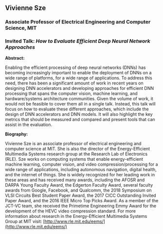 ## Vivienne Sze
### Associate Professor of Electrical Engineering and Computer Science, MIT

### Invited Talk:  *How to Evaluate Efficient Deep Neural Network Approaches*

**Abstract:**

 Enabling the efficient processing of deep neural networks (DNNs) has becoming increasingly important to enable the deployment of DNNs on a wide range of platforms, for a wide range of applications. To address this need, there has been a significant amount of work in recent years on designing DNN accelerators and developing approaches for efficient DNN processing that spans the computer vision, machine learning, and hardware/systems architecture communities. Given the volume of work, it would not be feasible to cover them all in a single talk. Instead, this talk will focus on *how* to evaluate these different approaches, which include the design of DNN accelerators and DNN models. It will also highlight the key metrics that should be measured and compared and present tools that can assist in the evaluation. 

**Biography:**

Vivienne Sze is an associate professor of electrical engineering and computer science at MIT. She is also the director of the Energy-Efficient Multimedia Systems research group at the Research Lab of Electronics (RLE). Sze works on computing systems that enable energy-efficient machine learning, computer vision, and video compression/processing for a wide range of applications, including autonomous navigation, digital health, and the internet of things. She is widely recognized for her leading work in these areas and has received many awards, including the AFOSR and DARPA Young Faculty Award, the Edgerton Faculty Award, several faculty awards from Google, Facebook, and Qualcomm, the 2018 Symposium on VLSI Circuits Best Student Paper Award, the 2017 CICC Outstanding Invited Paper Award, and the 2016 IEEE Micro Top Picks Award. As a member of the JCT-VC team, she received the Primetime Engineering Emmy Award for the development of the HEVC video compression standard. For more information about research in the Energy-Efficient Multimedia Systems Group at MIT visit: [http://www.rle.mit.edu/eems/](http://www.rle.mit.edu/eems/)
